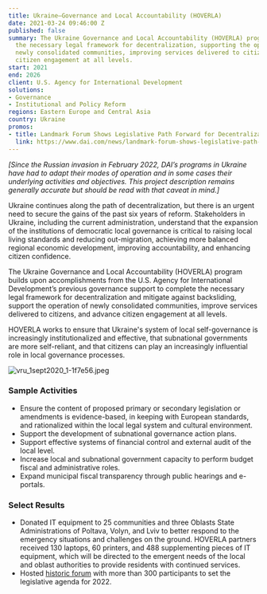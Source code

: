 ```yaml
---
title: Ukraine—Governance and Local Accountability (HOVERLA)
date: 2021-03-24 09:46:00 Z
published: false
summary: The Ukraine Governance and Local Accountability (HOVERLA) program is completing
  the necessary legal framework for decentralization, supporting the operation of
  newly consolidated communities, improving services delivered to citizens, and advancing
  citizen engagement at all levels.
start: 2021
end: 2026
client: U.S. Agency for International Development
solutions:
- Governance
- Institutional and Policy Reform
regions: Eastern Europe and Central Asia
country: Ukraine
promos:
- title: Landmark Forum Shows Legislative Path Forward for Decentralization in Ukraine
  link: https://www.dai.com/news/landmark-forum-shows-legislative-path-forward-for-decentralization-in-ukraine
---
```


*[Since the Russian invasion in February 2022, DAI’s programs in Ukraine have had to adapt their modes of operation and in some cases their underlying activities and objectives. This project description remains generally accurate but should be read with that caveat in mind.]*

Ukraine continues along the path of decentralization, but there is an urgent need to secure the gains of the past six years of reform. Stakeholders in Ukraine, including the current administration, understand that the expansion of the institutions of democratic local governance is critical to raising local living standards and reducing out-migration, achieving more balanced regional economic development, improving accountability, and enhancing citizen confidence. 

The Ukraine Governance and Local Accountability (HOVERLA) program builds upon accomplishments from the U.S. Agency for International Development’s previous governance support to complete the necessary legal framework for decentralization and mitigate against backsliding, support the operation of newly consolidated communities, improve services delivered to citizens, and advance citizen engagement at all levels.
 
HOVERLA works to ensure that Ukraine's system of local self-governance is increasingly institutionalized and effective, that subnational governments are more self-reliant, and that citizens can play an increasingly influential role in local governance processes.

![vru_1sept2020_1-1f7e56.jpeg](/uploads/vru_1sept2020_1-1f7e56.jpeg)

### Sample Activities

* Ensure the content of proposed primary or secondary legislation or amendments is evidence-based, in keeping with European standards, and rationalized within the local legal system and cultural environment. 
* Support the development of subnational governance action plans.
* Support effective systems of financial control and external audit of the local level. 
* Increase local and subnational government capacity to perform budget fiscal and administrative roles.  
* Expand municipal fiscal transparency through public hearings and 
e-portals. 

### Select Results

* Donated IT equipment to 25 communities and three Oblasts State Administrations of Poltava, Volyn, and Lviv to better respond to the emergency situations and challenges on the ground. HOVERLA partners received 130 laptops, 60 printers, and 488 supplementing pieces of IT equipment, which will be directed to the emergent needs of the local and oblast authorities to provide residents with continued services.
* Hosted [historic forum](https://www.dai.com/news/landmark-forum-shows-legislative-path-forward-for-decentralization-in-ukraine) with more than 300 participants to set the legislative agenda for 2022. 